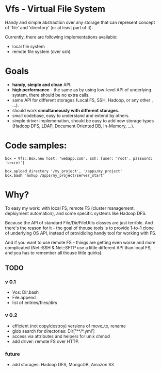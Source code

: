 # Vfs - Virtual File System

Handy and simple abstraction over any storage that can represent concept of 'file' and 'directory' (or at least part of it).

Currently, there are following implementations available:

- local file system
- remote file system (over ssh)

# Goals

- **handy, simple and clean** API.
- **high performance** - the same as by using low-level API of underlying system, there should be no extra calls.
- same API for different storages (Local FS, SSH, Hadoop, or any other , ...).
- should work **simultaneously with different storages**.
- small codebase, easy to understand and extend by others.
- simple driver implemenation, should be easy to add new storage types (Hadoop DFS, LDAP, Document Oriented DB, In-Memory, ...).

# Code samples:

    box = Vfs::Box.new host: 'webapp.com', ssh: {user: 'root', password: 'secret'}

    box.upload_directory '/my_project', '/apps/my_project'
    box.bash 'nohup /apps/my_project/server_start'

# Why?

To easy my work: with local FS, remote FS (cluster management, deployment automation), and some specific systems like Hadoop DFS.

Because the API of standard File/Dir/FileUtils classes are just terrible. And there's the reason for it - the goal of thouse tools
is to provide 1-to-1 clone of underlying OS API, instead of provididing handy tool for working with FS.

And if you want to use remote FS - things are getting even worse and more complicated (Net::SSH & Net::SFTP use a little
different API than local FS, and you has to remember all thouse little quirks).
  
## TODO

### v 0.1


- Vos: Dir.bash
- File.append
- list of entries/files/dirs

### v 0.2

- efficient (not copy/destroy) versions of move_to, rename
- glob search for directories: Dir['**/*.yml']
- access via attributes and helpers for unix chmod
- add driver: remote FS over HTTP.

### future

- add storages: Hadoop DFS, MongoDB, Amazon S3

[rush]: http://github.com/adamwiggins/rush